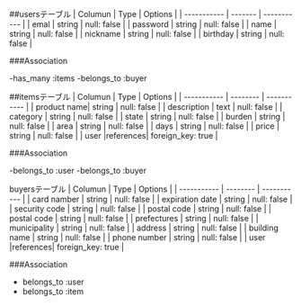 ##usersテーブル
| Columun     |  Type   | Options     |
| ----------- | ------- | ----------- |
| emal        | string  | null: false |
| password    | string  | null: false |
| name        | string  | null: false |
| nickname    | string  | null: false |
| birthday    | string  | null: false |


###Association

-has_many :items
-belongs_to :buyer

##itemsテーブル
| Columun     |   Type   |  Options          |
| ----------- | -------- |  -----------      |
| product name| string   |  null: false      |
| description | text     |  null: false      |
|  category   | string   |  null: false      |
|    state    | string   |  null: false      |
|   burden    | string   |  null: false      |
|    area     | string   |  null: false      |
|     days    | string   |  null: false      |
|    price    | string   |  null: false      |
|    user     |references| foreign_key: true |


 ###Association

-belongs_to :user
-belongs_to :buyer

buyersテーブル
| Columun         |  Type    | Options           |
| -----------     | -------- | -----------       |
| card namber     | string   | null: false       |
| expiration date | string   | null: false       | 
| security code   | string   | null: false       |
| postal code     | string   | null: false       |
| postal code     | string   | null: false       |
| prefectures     | string   | null: false       |
| municipality    | string   | null: false       |
| address         | string   | null: false       |
| building name   | string   | null: false       |
| phone number    | string   | null: false       |
| user            |references| foreign_key: true |

 ###Association

- belongs_to :user
- belongs_to :item